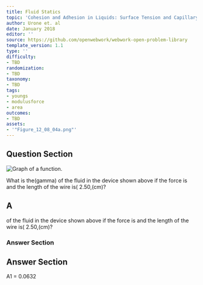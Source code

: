 ```yaml
---
title: Fluid Statics
topic: 'Cohesion and Adhesion in Liquids: Surface Tension and Capillary Action'
author: Urone et. al
date: January 2018
editor: ''
source: https://github.com/openwebwork/webwork-open-problem-library
template_version: 1.1
type: ''
difficulty:
- TBD
randomization:
- TBD
taxonomy:
- TBD
tags:
- youngs
- modulusforce
- area
outcomes:
- TBD
assets:
- '"Figure_12_08_04a.png"'
---
```


## Question Section 

![Graph of a function.]("Figure_12_08_04a.png")

What is the(gamma) of the fluid in the device shown above if the force is  and the length of the wire is( 2.50,(cm)?

## A
of the fluid in the device shown above if the force is  and the length of the wire is( 2.50,(cm)?
### Answer Section


## Answer Section

A1 = 0.0632